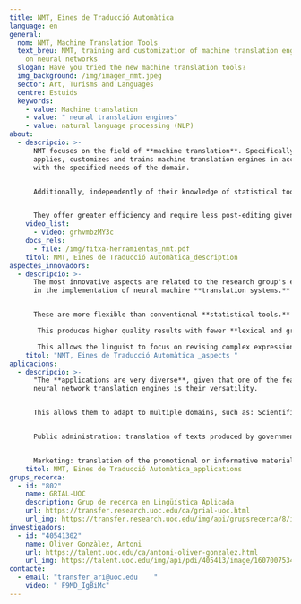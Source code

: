 ```yaml
---
title: NMT, Eines de Traducció Automàtica
language: en
general:
  nom: NMT, Machine Translation Tools
  text_breu: NMT, training and customization of machine translation engines based
    on neural networks
  slogan: Have you tried the new machine translation tools?
  img_background: /img/imagen_nmt.jpeg
  sector: Art, Turisms and Languages
  centre: Estuids
  keywords:
    - value: Machine translation
    - value: " neural translation engines"
    - value: natural language processing (NLP)
about:
  - descripcio: >-
      NMT focuses on the field of **machine translation**. Specifically, it
      applies, customizes and trains machine translation engines in accordance
      with the specified needs of the domain. 


      Additionally, independently of their knowledge of statistical tools, the team specializes in the use of new neural engines that **use deep learning**. 


      They offer greater efficiency and require less post-editing given that they are capable of adapting to the semantics of each scope (deep learning), which they learn for themselves, and offer extremely reliable and **high-quality results**.
    video_list:
      - video: grhvmbzMY3c
    docs_rels:
      - file: /img/fitxa-herramientas_nmt.pdf
    titol: NMT, Eines de Traducció Automàtica_description
aspectes_innovadors:
  - descripcio: >-
      The most innovative aspects are related to the research group's expertise
      in the implementation of neural machine **translation systems.** 


      These are more flexible than conventional **statistical tools.** They can process more information, which optimizes their autonomous learning (deep learning), adapting to the semantics of each scope.

       This produces higher quality results with fewer **lexical and grammatical errors,** minimizing post-editing work and saving the translator's time.

       This allows the linguist to focus on revising complex expressions and forget about the most tedious work.
    titol: "NMT, Eines de Traducció Automàtica _aspects "
aplicacions:
  - descripcio: >-
      "The **applications are very diverse**, given that one of the features of
      neural network translation engines is their versatility. 


      This allows them to adapt to multiple domains, such as: Scientific and technical: translation of industrial technical texts and those **related to technical databases** (patents) or specific fields of knowledge (medical, pharmaceutical, legal, economic, software, etc.). 


      Public administration: translation of texts produced by governments (regulatory or not). Publishing: translation of **publications and literary texts**. 


      Marketing: translation of the promotional or informative materials of **companies and institutions**."
    titol: NMT, Eines de Traducció Automàtica_applications
grups_recerca:
  - id: "802"
    name: GRIAL-UOC
    description: Grup de recerca en Lingüística Aplicada
    url: https://transfer.research.uoc.edu/ca/grial-uoc.html
    url_img: https://transfer.research.uoc.edu/img/api/grupsrecerca/8/image/1594198022684
investigadors:
  - id: "40541302"
    name: Oliver Gonzàlez, Antoni
    url: https://talent.uoc.edu/ca/antoni-oliver-gonzalez.html
    url_img: https://talent.uoc.edu/img/api/pdi/405413/image/1607007534178
contacte:
  - email: "transfer_ari@uoc.edu    "
    video: " F9MD_IgBiMc"
---
```

